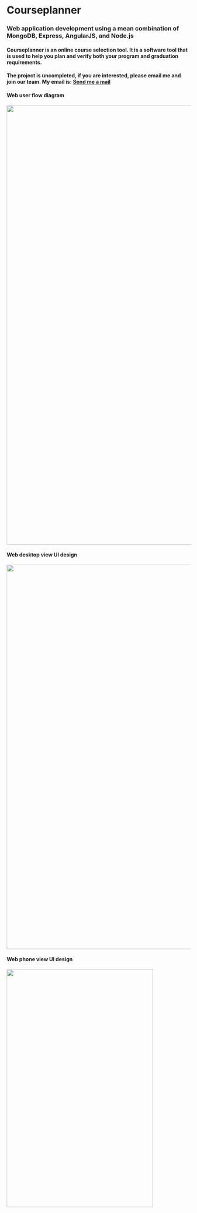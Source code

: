 Courseplanner
=============
<h3>Web application development using a mean combination of MongoDB, Express, AngularJS, and Node.js</h3>
<h4>Courseplanner is an online course selection tool. It is a software tool that is used to help you plan and verify both your program and graduation requirements.</h4>
<h4>The project is uncompleted, if you are interested, please email me and join our team. My email is: <a href="mailto:chuanrui.li@mail.utoronto.ca?Subject=Courseplanner" target="_top">Send me a mail</a></h4>
<h4>Web user flow diagram</h4>
<img src="https://www.dropbox.com/s/dkxg04gxti759w6/final%20version.png?dl=1" width="830" height="1200" />

<h4>Web desktop view UI design</h4>
<img src="https://www.dropbox.com/s/3sw2wop6kk3802e/Planner-version-3.gif?dl=1" width="750" height="1050" />

<h4>Web phone view UI design</h4>
<img src="https://www.dropbox.com/s/bxfrq30gvkdgbvx/Web_my_profile-copy.gif?dl=1" width="400" height="650" />

